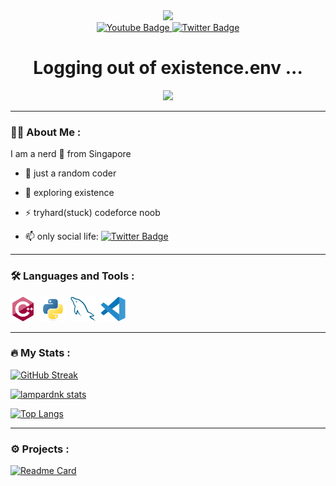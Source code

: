 <div id="header" align="center">
  <img src="https://images.weserv.nl/?url=https://user-images.githubusercontent.com/28803484/162457902-edfc63b3-70c9-44d6-aac3-2fe09d4979e2.png?v=4&h=300&w=300&fit=cover&mask=circle&maxage=7d" width="100"/>
</div>
<div id="badges" align="center">
  <a href="mailto:nguyenkhackhanhlam@gmail.com">
    <img src="https://img.shields.io/badge/Gmail-red?style=for-the-badge&logo=gmail&logoColor=white" alt="Youtube Badge"/>
  </a>
  <a href="https://twitter.com/lampardnk">
    <img src="https://img.shields.io/badge/Twitter-blue?style=for-the-badge&logo=twitter&logoColor=white" alt="Twitter Badge"/>
  </a>
</div>

<h1 align="center">
  Logging out of existence.env ...
</h1>

<div align="center">
  <img src="https://user-images.githubusercontent.com/28803484/162474210-df149429-7556-4245-9848-cfe032bd40af.gif"/>
</div>


---

### :man_technologist: About Me :
I am a nerd 🧠 from Singapore
- :telescope: just a random coder

- :seedling: exploring existence

- :zap: tryhard(stuck) codeforce noob

- :mailbox: only social life: [![Twitter Badge](https://img.shields.io/badge/lampardNK-blue?style=flat&logo=Twitter&logoColor=white)](https://twitter.com/lampardnk)

---

### :hammer_and_wrench: Languages and Tools :
<div>
  <img src="https://github.com/devicons/devicon/blob/master/icons/cplusplus/cplusplus-original.svg" title="Cpp" alt="Cpp" width="40" height="40"/>&nbsp;
  <img src="https://github.com/devicons/devicon/blob/master/icons/python/python-original.svg" title="Py" alt="Py" width="40" height="40"/>&nbsp;
  <img src="https://github.com/devicons/devicon/blob/master/icons/mysql/mysql-original.svg" title="MySQL" alt="MySQL" width="40" height="40"/>&nbsp;
  <img src="https://github.com/devicons/devicon/blob/master/icons/vscode/vscode-original.svg" title="VSCode" alt="VSCode" width="40" height="40"/>&nbsp;
  
</div>

---

### :fire: My Stats :
[![GitHub Streak](http://github-readme-streak-stats.herokuapp.com?user=lampardnk&theme=dark&background=000000)](https://git.io/streak-stats)

[![lampardnk stats](https://github-readme-stats.vercel.app/api?username=lampardnk&count_private=true&show_icons=true&theme=tokyonight)](https://github.com/lampardnk/github-readme-stats)

[![Top Langs](https://github-readme-stats.vercel.app/api/top-langs/?username=lampardnk&layout=compact&theme=tokyonight)](https://github.com/lampardnk/github-readme-stats)

---

### :gear: Projects :

[![Readme Card](https://github-readme-stats.vercel.app/api/pin/?username=lampardnk&repo=codeforcer&theme=tokyonight)](https://github.com/lampardnk/codeforcer)
<!---
lampardnk is a ✨ special ✨ repository because its `README.md` (this file) appears on your GitHub profile.
You can click the Preview link to take a look at your changes.
--->


